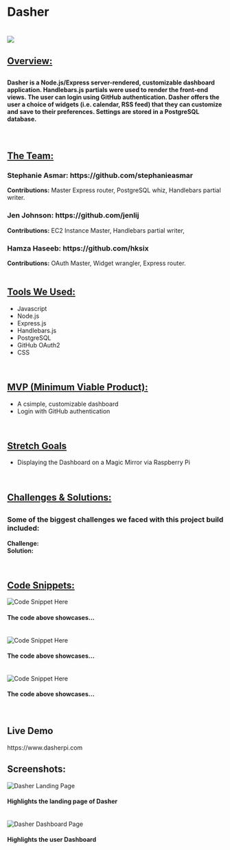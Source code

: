 <h1>Dasher<h1>

<img src="/images/dasher-logo.svg">

<h2><u>Overview:</u><h2>
<h4>Dasher is a Node.js/Express server-rendered, customizable dashboard application. Handlebars.js partials were used to render the front-end views. The user can login using GitHub authentication. Dasher offers the user a choice of widgets (i.e. calendar, RSS feed) that they can customize and save to their preferences. Settings are stored in a PostgreSQL database.</h4>

</br>

<h2><u>The Team:</u></h2>

<h3>Stephanie Asmar: https://github.com/stephanieasmar</h3>
<b>Contributions:</b> Master Express router, PostgreSQL whiz, Handlebars partial writer.

<h3>Jen Johnson: https://github.com/jenlij</h3>
<b>Contributions:</b> EC2 Instance Master, Handlebars partial writer, 

<h3>Hamza Haseeb: https://github.com/hksix</h3>
<b>Contributions:</b> OAuth Master, Widget wrangler, Express router.

</br>
</br>
<h2><u>Tools We Used:</u></h3>
<ul>
    <li>Javascript</li>
    <li>Node.js</li>
    <li>Express.js</li>
    <li>Handlebars.js</li>
    <li>PostgreSQL</li>
    <li>GitHub OAuth2</li>
    <li>CSS</li>
</ul>
</br>

<h2><u>MVP (Minimum Viable Product):</u></h2>
<ul>
    <li>A csimple, customizable dashboard</li>
    <li>Login with GitHub authentication</li>
</ul>

</br>

<h2><u>Stretch Goals</u></h2>
<ul>
    <li>Displaying the Dashboard on a Magic Mirror via Raspberry Pi</li>
</ul>

</br>

<h2><u>Challenges & Solutions:</u><h2>
<h3>Some of the biggest challenges we faced with this project build included:</h2>

<b>Challenge:</b> 
</br>
<b>Solution:</b> 

</br>

<h2><u>Code Snippets:</u></h2>
<img src="" alt="Code Snippet Here">
<h4>The code above showcases...</h4>
<br/>
<img src="" alt="Code Snippet Here">
<h4>The code above showcases...</h4>
<br/>
<img src="" alt="Code Snippet Here">
<h4>The code above showcases...</h4>
<br/>

<h2>Live Demo</h2>
https://www.dasherpi.com
</br>

<h2>Screenshots:</h2>
<img src="" alt="Dasher Landing Page">
<h4>Highlights the landing page of Dasher</h4>
<br />
<img src="" alt="Dasher Dashboard Page">
<h4>Highlights the user Dashboard</h4>
<br />
